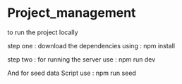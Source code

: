 # Project_management

to run the project locally              

step one : download the dependencies using : npm install                 

step two : for running the server use : npm run dev

And for seed data Script use :  npm run seed
